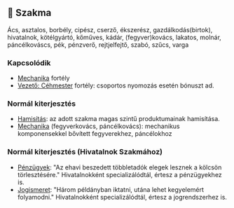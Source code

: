 ## 🔵 Szakma

Ács, asztalos, borbély, cipész, cserző, ékszerész, gazdálkodás(birtok), hivatalnok, kötélgyártó, kőműves, kádár, (fegyver)kovács, lakatos, molnár, páncélkováscs, pék, pénzverő, rejtjelfejtő, szabó, szűcs, varga

### Kapcsolódik

- [Mechanika](../fortelyok.altalanos/mechanika.md) fortély
- [Vezető: Céhmester](../fortelyok.altalanos/vezeto_cehmester.md) fortély: csoportos nyomozás esetén bónuszt ad.

### Normál kiterjesztés 

- [Hamisítás](../fortelyok.altalanos/hamisitas.md): az adott szakma magas szintű produktumainak hamisítása.
- [Mechanika](../fortelyok.altalanos/mechanika.md) (fegyverkovács, páncélkovács): mechanikus komponensekkel bővített fegyverekhez, páncélokhoz

### Normál kiterjesztés (Hivatalnok Szakmához)

- [Pénzügyek](../fortelyok.szabad/penzugyek.md): "Az ehavi beszedett többletadók elegek lesznek a kölcsön törlesztésére." Hivatalnokként specializálódtál, értesz a pénzügyekhez is.
- [Jogismeret](../fortelyok.szabad/jogismeret.md): "Három példányban iktatni, utána lehet kegyelemért folyamodni." Hivatalnokként specializálódtál, értesz a jogrendszerhez is. 
